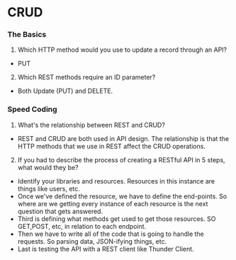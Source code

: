 # CRUD

### The Basics

1. Which HTTP method would you use to update a record through an API?

* PUT

2. Which REST methods require an ID parameter?

* Both Update (PUT) and DELETE.

### Speed Coding

1. What's the relationship between REST and CRUD?

* REST and CRUD are both used in API design. The relationship is that the HTTP methods that we use in REST affect the CRUD operations.

2. If you had to describe the process of creating a RESTful API in 5 steps, what would they be?

* Identify your libraries and resources. Resources in this instance are things like users, etc.
* Once we've defined the resource, we have to define the end-points. So where are we getting every instance of each resource is the next question that gets answered.
* Third is defining what methods get used to get those resources. SO GET,POST, etc, in relation to each endpoint.
* Then we have to write all of the code that is going to handle the requests. So parsing data, JSON-ifying things, etc.
* Last is testing the API with a REST client like Thunder Client.